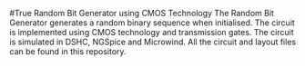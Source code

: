 #True Random Bit Generator using CMOS Technology
The Random Bit Generator generates a random binary sequence when initialised. The circuit is implemented using CMOS technology and transmission gates. 
The circuit is simulated in DSHC, NGSpice and Microwind.
All the circuit and layout files can be found in this repository.
